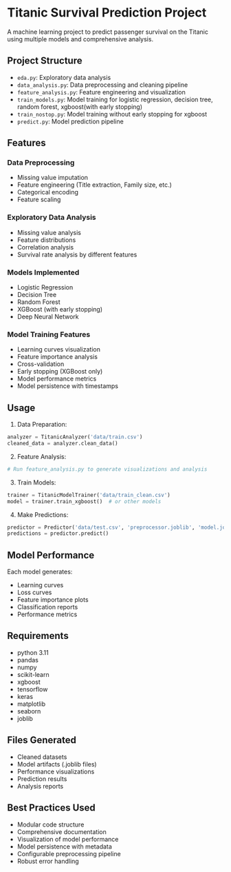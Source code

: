 # Titanic Survival Prediction Project

A machine learning project to predict passenger survival on the Titanic using multiple models and comprehensive analysis.

## Project Structure

- `eda.py`: Exploratory data analysis
- `data_analysis.py`: Data preprocessing and cleaning pipeline
- `feature_analysis.py`: Feature engineering and visualization
- `train_models.py`: Model training for logistic regression, decision tree, random forest, xgboost(with early stopping)
- `train_nostop.py`: Model training without early stopping for xgboost
- `predict.py`: Model prediction pipeline

## Features

### Data Preprocessing
- Missing value imputation
- Feature engineering (Title extraction, Family size, etc.)
- Categorical encoding
- Feature scaling

### Exploratory Data Analysis
- Missing value analysis
- Feature distributions
- Correlation analysis 
- Survival rate analysis by different features

### Models Implemented
- Logistic Regression
- Decision Tree
- Random Forest
- XGBoost (with early stopping)
- Deep Neural Network

### Model Training Features
- Learning curves visualization
- Feature importance analysis
- Cross-validation
- Early stopping (XGBoost only)
- Model performance metrics
- Model persistence with timestamps

## Usage

1. Data Preparation:
```python
analyzer = TitanicAnalyzer('data/train.csv')
cleaned_data = analyzer.clean_data()
```

2. Feature Analysis:
```python
# Run feature_analysis.py to generate visualizations and analysis
```

3. Train Models:
```python
trainer = TitanicModelTrainer('data/train_clean.csv')
model = trainer.train_xgboost()  # or other models
```

4. Make Predictions:
```python
predictor = Predictor('data/test.csv', 'preprocessor.joblib', 'model.joblib')
predictions = predictor.predict()
```

## Model Performance

Each model generates:
- Learning curves
- Loss curves
- Feature importance plots
- Classification reports
- Performance metrics

## Requirements

- python 3.11
- pandas
- numpy
- scikit-learn
- xgboost
- tensorflow
- keras
- matplotlib
- seaborn
- joblib

## Files Generated

- Cleaned datasets
- Model artifacts (.joblib files)
- Performance visualizations
- Prediction results
- Analysis reports

## Best Practices Used

- Modular code structure
- Comprehensive documentation
- Visualization of model performance
- Model persistence with metadata
- Configurable preprocessing pipeline
- Robust error handling
